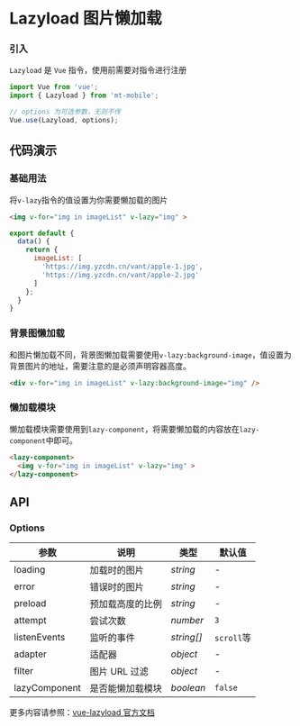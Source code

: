 # Lazyload 图片懒加载

### 引入

`Lazyload` 是 `Vue` 指令，使用前需要对指令进行注册

```js
import Vue from 'vue';
import { Lazyload } from 'mt-mobile';

// options 为可选参数，无则不传
Vue.use(Lazyload, options);
```

## 代码演示

### 基础用法

将`v-lazy`指令的值设置为你需要懒加载的图片

```html
<img v-for="img in imageList" v-lazy="img" >
```

```javascript
export default {
  data() {
    return {
      imageList: [
        'https://img.yzcdn.cn/vant/apple-1.jpg',
        'https://img.yzcdn.cn/vant/apple-2.jpg'
      ]
    };
  }
}
```

### 背景图懒加载

和图片懒加载不同，背景图懒加载需要使用`v-lazy:background-image`，值设置为背景图片的地址，需要注意的是必须声明容器高度。

```html
<div v-for="img in imageList" v-lazy:background-image="img" />
```

### 懒加载模块

懒加载模块需要使用到`lazy-component`，将需要懒加载的内容放在`lazy-component`中即可。

```html
<lazy-component>
  <img v-for="img in imageList" v-lazy="img" >
</lazy-component>
```

## API

### Options

| 参数 | 说明 | 类型 | 默认值 |
|------|------|------|------|
| loading | 加载时的图片 | *string* | - |
| error | 错误时的图片 | *string* | - |
| preload | 预加载高度的比例 | *string* | - |
| attempt | 尝试次数 | *number* | `3` |
| listenEvents | 监听的事件 | *string[]* | `scroll`等 |
| adapter | 适配器 | *object* | - |
| filter | 图片 URL 过滤 | *object* | - |
| lazyComponent | 是否能懒加载模块 | *boolean* | `false` |

更多内容请参照：[vue-lazyload 官方文档](https://github.com/hilongjw/vue-lazyload)
